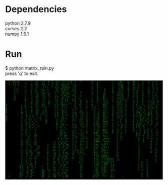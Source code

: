 Dependencies
==
python 2.7.9</br>
curses 2.2</br>
numpy 1.9.1</br>

Run
==
$ python matrix_rain.py</br>
press 'q' to exit.</br>

![Alt screenshot](screenshot.png?raw=true "Matrix Rain")
